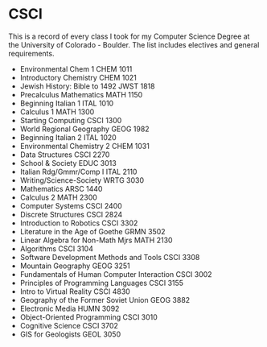 # CSCI
This is a record of every class I took for my Computer Science Degree at the University of Colorado - Boulder.
The list includes electives and general requirements.

 - Environmental Chem 1 CHEM 1011
 - Introductory Chemistry CHEM 1021
 - Jewish History: Bible to 1492 JWST 1818
 - Precalculus Mathematics MATH 1150
 - Beginning Italian 1 ITAL 1010
 - Calculus 1 MATH 1300
 - Starting Computing CSCI 1300
 - World Regional Geography GEOG 1982
 - Beginning Italian 2 ITAL 1020
 - Environmental Chemistry 2 CHEM 1031
 - Data Structures CSCI 2270
 - School & Society EDUC 3013
 - Italian Rdg/Gmmr/Comp I ITAL 2110
 - Writing/Science-Society WRTG 3030
 - Mathematics ARSC 1440
 - Calculus 2 MATH 2300
 - Computer Systems CSCI 2400
 - Discrete Structures CSCI 2824
 - Introduction to Robotics CSCI 3302
 - Literature in the Age of Goethe GRMN 3502
 - Linear Algebra for Non-Math Mjrs MATH 2130
 - Algorithms CSCI 3104
 - Software Development Methods and Tools CSCI 3308
 - Mountain Geography GEOG 3251
 - Fundamentals of Human Computer Interaction CSCI 3002
 - Principles of Programming Languages CSCI 3155
 - Intro to Virtual Reality CSCI 4830
 - Geography of the Former Soviet Union GEOG 3882
 - Electronic Media HUMN 3092
 - Object-Oriented Programming CSCI 3010
 - Cognitive Science CSCI 3702
 - GIS for Geologists GEOL 3050
